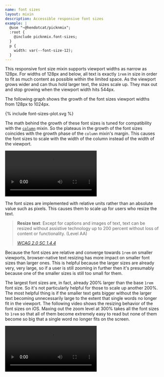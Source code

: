 ```yaml
---
name: font sizes
layout: mixin
description: Accessible responsive font sizes
example: |
  @use "~@hendotcat/picknmix";
  :root {
    @include picknmix.font-sizes;
  }
  p {
    width: var(--font-size-12);
  }
---
```


This responsive font size mixin supports viewport widths as narrow as 128px.
For widths of 128px and below, all text is exactly `1rem` in size in order to
fit as much content as possible within the limited space. As the viewport
grows wider and can thus hold larger text, the sizes scale up. They max out and
stop growing when the viewport width hits 544px.

The following graph shows the growth of the font sizes viewport widths from
128px to 1024px.

{% include font-sizes-plot.svg %}

The math behind the growth of these font sizes is tuned for compatibility with
the [`column`](/column) mixin. So the plateaus in the growth of the font sizes
coincides with the growth phase of the `column` mixin's margin. This causes
the font sizes to scale with the width of the column instead of the width of
the viewport.

<video
  autoplay
  controls
  loop
  src="/font-sizes/margin-pause.mp4"
  aria-label="The Google Chrome dev tools with a page containing a cyan box. As the page is widened, the text grows with it. Around 256px of width, the text briefly stops growing with the page width as the box containing the text stays the same size for a moment."
/>

The font sizes are implemented with relative units rather than an absolute
value such as pixels. This causes them to scale up for users who resize the
text.

<blockquote>
  <p>
    <strong>Resize text</strong>: Except for captions and images of text, text
    can be resized without assistive technology up to 200 percent without loss
    of content or functionality. (Level AA)
  </p>
  <footer>
    <cite>
      <a href="https://www.w3.org/TR/UNDERSTANDING-WCAG20/visual-audio-contrast-scale.html">
        WCAG 2.0 SC 1.4.4
      </a>
    </cite>
  </footer>
</blockquote>

Because the font sizes are relative and converge towards `1rem` on smaller
viewports, browser-native text resizing has more impact on smaller font sizes
than larger ones. This is helpful because the larger sizes are already very,
very large, so if a user is still zooming in further then it's presumably
because one of the smaller sizes is still too small for them.

The largest font sizes are, in fact, already 200% larger than the base `1rem`
font size. So it's not particularly helpful for those to scale up another 200%.
The most helpful thing is if the smaller text gets bigger without the larger
text becoming unnecessarily large to the extent that single words no longer fit
in the viewport. The following video shows the resizing behavior of the font
sizes on iOS. Maxing out the zoom level at 300% takes all the font sizes to
`1rem` so that all of them become extremely easy to read but none of them
become so big that a single word no longer fits on the screen.

<video
  autoplay
  controls
  loop
  src="/font-sizes/mobile-zoom.mp4"
  aria-label="Mobile Safari with the text size controls enabled and 4 lines of text on the page. As the text size increases, the smaller text grows faster than the larger text. At 300% zoom, all lines are the same size."
/>

